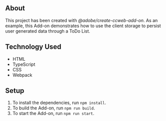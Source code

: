 ## About

This project has been created with _@adobe/create-ccweb-add-on_. As an example, this Add-on demonstrates how to use the client storage to persist user generated data through a ToDo List.

## Technology Used

-   HTML
-   TypeScript
-   CSS
-   Webpack

## Setup

1. To install the dependencies, run `npm install`.
2. To build the Add-on, run `npm run build`.
3. To start the Add-on, run `npm run start`.
